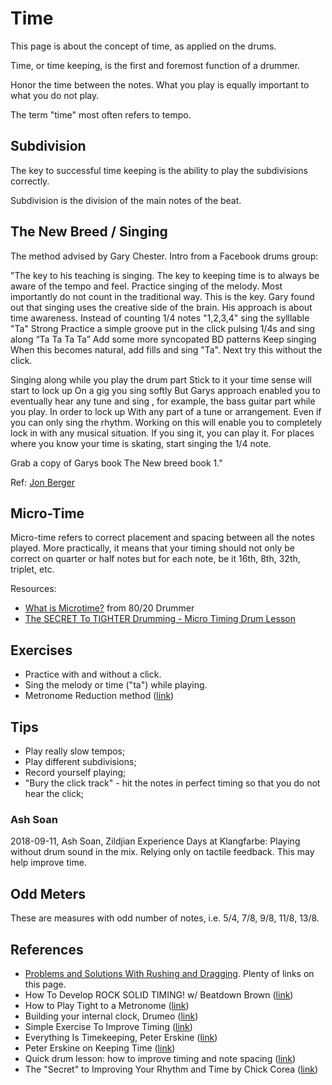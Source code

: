# Time

This page is about the concept of time, as applied on the drums.

Time, or time keeping, is the first and foremost function of a drummer.

Honor the time between the notes. What you play is equally important to what you do not play.

The term "time" most often refers to tempo.

## Subdivision

The key to successful time keeping is the ability to play the subdivisions correctly.

Subdivision is the division of the main notes of the beat.

## The New Breed / Singing

The method advised by Gary Chester. Intro from a Facebook drums group:

"The key to his teaching is singing. The key to keeping time is to always be aware of the tempo and feel. Practice singing of the melody. Most importantly do not count in the traditional way. This is the key. Gary found out that singing uses the creative side of the brain. His approach is about time awareness. 
Instead of counting 1/4 notes "1,2,3,4" sing the sylllable "Ta"
Strong
Practice a simple groove put in the click pulsing 1/4s and sing along “Ta Ta Ta Ta”
Add some more syncopated BD patterns
Keep singing
When this becomes natural, add fills and sing "Ta".
Next try this without the click.

Singing along while you play the drum part
Stick to it your time sense will start to lock up
On a gig you sing softly
But Garys approach enabled you to eventually hear any tune and sing , for example, the bass guitar part while you play. In order to lock up
With any part of a tune or arrangement. Even if you can only sing the rhythm.
Working on this will enable you to completely lock in with any musical situation.
If you sing it, you can play it.
For places where you know your time is skating, start singing the 1/4 note.

Grab a copy of Garys book The New breed book 1."

Ref: [Jon Berger](https://www.youtube.com/watch?v=NOK7lu2buCM)

## Micro-Time

Micro-time refers to correct placement and spacing between all the notes played. More practically, it means that your timing should not only be correct on quarter or half notes but for each note, be it 16th, 8th, 32th, triplet, etc.

Resources:

- [What is Microtime?](https://www.youtube.com/watch?v=71Qa2huylD8) from 80/20 Drummer
- [The SECRET To TIGHTER Drumming - Micro Timing Drum Lesson](https://www.youtube.com/watch?v=tbjZxd4Uzyo)

## Exercises

- Practice with and without a click.
- Sing the melody or time ("ta") while playing.
- Metronome Reduction method ([link](https://www.youtube.com/watch?v=uP6DF4X9zF0))

## Tips

- Play really slow tempos;
- Play different subdivisions;
- Record yourself playing;
- "Bury the click track" - hit the notes in perfect timing so that you do not hear the click;

### Ash Soan

2018-09-11, Ash Soan, Zildjian Experience Days at Klangfarbe: Playing without drum sound in the mix. Relying only on tactile feedback. This may help improve time.


## Odd Meters

These are measures with odd number of notes, i.e. 5/4, 7/8, 9/8, 11/8, 13/8.

## References

- [Problems and Solutions With Rushing and Dragging](https://www.drummercafe.com/education/articles/problems-with-rushing-and-dragging.html). Plenty of links on this page.
- How To Develop ROCK SOLID TIMING! w/ Beatdown Brown ([link](https://www.youtube.com/watch?v=0DWSmJO1gLQ))
- How to Play Tight to a Metronome ([link](https://www.youtube.com/watch?v=y5MewamYQMM))
- Building your internal clock, Drumeo ([link](https://www.youtube.com/watch?v=zk3eVDK1PPE))
- Simple Exercise To Improve Timing ([link](https://www.youtube.com/watch?v=d_ByKy505ns))
- Everything Is Timekeeping, Peter Erskine ([link](https://www.youtube.com/watch?v=MuUkMndArXE))
- Peter Erskine on Keeping Time ([link](https://www.youtube.com/watch?v=jlvUvlAMhqg))
- Quick drum lesson: how to improve timing and note spacing ([link](https://www.youtube.com/watch?v=gqUITaQ3M8g))
- The "Secret" to Improving Your Rhythm and Time by Chick Corea ([link](https://www.youtube.com/watch?v=ED7liSX7zvY))
